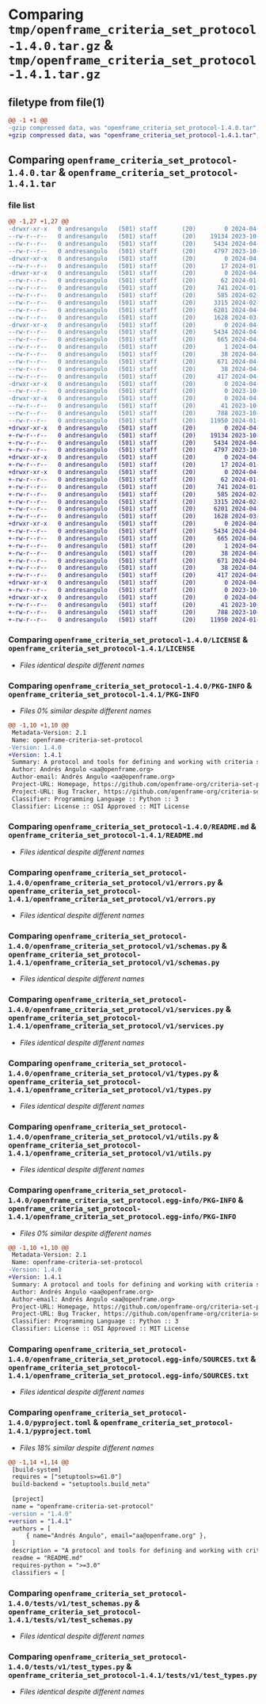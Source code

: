 # Comparing `tmp/openframe_criteria_set_protocol-1.4.0.tar.gz` & `tmp/openframe_criteria_set_protocol-1.4.1.tar.gz`

## filetype from file(1)

```diff
@@ -1 +1 @@
-gzip compressed data, was "openframe_criteria_set_protocol-1.4.0.tar", last modified: Thu Apr 18 11:45:39 2024, max compression
+gzip compressed data, was "openframe_criteria_set_protocol-1.4.1.tar", last modified: Thu Apr 18 12:05:22 2024, max compression
```

## Comparing `openframe_criteria_set_protocol-1.4.0.tar` & `openframe_criteria_set_protocol-1.4.1.tar`

### file list

```diff
@@ -1,27 +1,27 @@
-drwxr-xr-x   0 andresangulo   (501) staff       (20)        0 2024-04-18 11:45:39.305583 openframe_criteria_set_protocol-1.4.0/
--rw-r--r--   0 andresangulo   (501) staff       (20)    19134 2023-10-19 16:06:44.000000 openframe_criteria_set_protocol-1.4.0/LICENSE
--rw-r--r--   0 andresangulo   (501) staff       (20)     5434 2024-04-18 11:45:39.305395 openframe_criteria_set_protocol-1.4.0/PKG-INFO
--rw-r--r--   0 andresangulo   (501) staff       (20)     4797 2023-10-25 12:32:39.000000 openframe_criteria_set_protocol-1.4.0/README.md
-drwxr-xr-x   0 andresangulo   (501) staff       (20)        0 2024-04-18 11:45:39.301723 openframe_criteria_set_protocol-1.4.0/openframe_criteria_set_protocol/
--rw-r--r--   0 andresangulo   (501) staff       (20)       17 2024-01-06 19:43:41.000000 openframe_criteria_set_protocol-1.4.0/openframe_criteria_set_protocol/__init__.py
-drwxr-xr-x   0 andresangulo   (501) staff       (20)        0 2024-04-18 11:45:39.303976 openframe_criteria_set_protocol-1.4.0/openframe_criteria_set_protocol/v1/
--rw-r--r--   0 andresangulo   (501) staff       (20)       62 2024-01-09 10:55:39.000000 openframe_criteria_set_protocol-1.4.0/openframe_criteria_set_protocol/v1/__init__.py
--rw-r--r--   0 andresangulo   (501) staff       (20)      741 2024-01-05 22:18:50.000000 openframe_criteria_set_protocol-1.4.0/openframe_criteria_set_protocol/v1/errors.py
--rw-r--r--   0 andresangulo   (501) staff       (20)      585 2024-02-01 10:45:40.000000 openframe_criteria_set_protocol-1.4.0/openframe_criteria_set_protocol/v1/schemas.py
--rw-r--r--   0 andresangulo   (501) staff       (20)     3315 2024-02-01 10:44:34.000000 openframe_criteria_set_protocol-1.4.0/openframe_criteria_set_protocol/v1/services.py
--rw-r--r--   0 andresangulo   (501) staff       (20)     6201 2024-04-18 11:43:46.000000 openframe_criteria_set_protocol-1.4.0/openframe_criteria_set_protocol/v1/types.py
--rw-r--r--   0 andresangulo   (501) staff       (20)     1628 2024-03-08 19:22:46.000000 openframe_criteria_set_protocol-1.4.0/openframe_criteria_set_protocol/v1/utils.py
-drwxr-xr-x   0 andresangulo   (501) staff       (20)        0 2024-04-18 11:45:39.305206 openframe_criteria_set_protocol-1.4.0/openframe_criteria_set_protocol.egg-info/
--rw-r--r--   0 andresangulo   (501) staff       (20)     5434 2024-04-18 11:45:39.000000 openframe_criteria_set_protocol-1.4.0/openframe_criteria_set_protocol.egg-info/PKG-INFO
--rw-r--r--   0 andresangulo   (501) staff       (20)      665 2024-04-18 11:45:39.000000 openframe_criteria_set_protocol-1.4.0/openframe_criteria_set_protocol.egg-info/SOURCES.txt
--rw-r--r--   0 andresangulo   (501) staff       (20)        1 2024-04-18 11:45:39.000000 openframe_criteria_set_protocol-1.4.0/openframe_criteria_set_protocol.egg-info/dependency_links.txt
--rw-r--r--   0 andresangulo   (501) staff       (20)       38 2024-04-18 11:45:39.000000 openframe_criteria_set_protocol-1.4.0/openframe_criteria_set_protocol.egg-info/top_level.txt
--rw-r--r--   0 andresangulo   (501) staff       (20)      671 2024-04-18 11:43:46.000000 openframe_criteria_set_protocol-1.4.0/pyproject.toml
--rw-r--r--   0 andresangulo   (501) staff       (20)       38 2024-04-18 11:45:39.305628 openframe_criteria_set_protocol-1.4.0/setup.cfg
--rw-r--r--   0 andresangulo   (501) staff       (20)      417 2024-04-18 11:43:46.000000 openframe_criteria_set_protocol-1.4.0/setup.py
-drwxr-xr-x   0 andresangulo   (501) staff       (20)        0 2024-04-18 11:45:39.304235 openframe_criteria_set_protocol-1.4.0/tests/
--rw-r--r--   0 andresangulo   (501) staff       (20)        0 2023-10-19 14:05:39.000000 openframe_criteria_set_protocol-1.4.0/tests/__init__.py
-drwxr-xr-x   0 andresangulo   (501) staff       (20)        0 2024-04-18 11:45:39.304855 openframe_criteria_set_protocol-1.4.0/tests/v1/
--rw-r--r--   0 andresangulo   (501) staff       (20)       41 2023-10-24 11:21:14.000000 openframe_criteria_set_protocol-1.4.0/tests/v1/__init__.py
--rw-r--r--   0 andresangulo   (501) staff       (20)      788 2023-10-24 11:36:52.000000 openframe_criteria_set_protocol-1.4.0/tests/v1/test_schemas.py
--rw-r--r--   0 andresangulo   (501) staff       (20)    11950 2024-01-27 14:13:37.000000 openframe_criteria_set_protocol-1.4.0/tests/v1/test_types.py
+drwxr-xr-x   0 andresangulo   (501) staff       (20)        0 2024-04-18 12:05:22.593548 openframe_criteria_set_protocol-1.4.1/
+-rw-r--r--   0 andresangulo   (501) staff       (20)    19134 2023-10-19 16:06:44.000000 openframe_criteria_set_protocol-1.4.1/LICENSE
+-rw-r--r--   0 andresangulo   (501) staff       (20)     5434 2024-04-18 12:05:22.593289 openframe_criteria_set_protocol-1.4.1/PKG-INFO
+-rw-r--r--   0 andresangulo   (501) staff       (20)     4797 2023-10-25 12:32:39.000000 openframe_criteria_set_protocol-1.4.1/README.md
+drwxr-xr-x   0 andresangulo   (501) staff       (20)        0 2024-04-18 12:05:22.589259 openframe_criteria_set_protocol-1.4.1/openframe_criteria_set_protocol/
+-rw-r--r--   0 andresangulo   (501) staff       (20)       17 2024-01-06 19:43:41.000000 openframe_criteria_set_protocol-1.4.1/openframe_criteria_set_protocol/__init__.py
+drwxr-xr-x   0 andresangulo   (501) staff       (20)        0 2024-04-18 12:05:22.591838 openframe_criteria_set_protocol-1.4.1/openframe_criteria_set_protocol/v1/
+-rw-r--r--   0 andresangulo   (501) staff       (20)       62 2024-01-09 10:55:39.000000 openframe_criteria_set_protocol-1.4.1/openframe_criteria_set_protocol/v1/__init__.py
+-rw-r--r--   0 andresangulo   (501) staff       (20)      741 2024-01-05 22:18:50.000000 openframe_criteria_set_protocol-1.4.1/openframe_criteria_set_protocol/v1/errors.py
+-rw-r--r--   0 andresangulo   (501) staff       (20)      585 2024-02-01 10:45:40.000000 openframe_criteria_set_protocol-1.4.1/openframe_criteria_set_protocol/v1/schemas.py
+-rw-r--r--   0 andresangulo   (501) staff       (20)     3315 2024-02-01 10:44:34.000000 openframe_criteria_set_protocol-1.4.1/openframe_criteria_set_protocol/v1/services.py
+-rw-r--r--   0 andresangulo   (501) staff       (20)     6201 2024-04-18 11:43:46.000000 openframe_criteria_set_protocol-1.4.1/openframe_criteria_set_protocol/v1/types.py
+-rw-r--r--   0 andresangulo   (501) staff       (20)     1628 2024-03-08 19:22:46.000000 openframe_criteria_set_protocol-1.4.1/openframe_criteria_set_protocol/v1/utils.py
+drwxr-xr-x   0 andresangulo   (501) staff       (20)        0 2024-04-18 12:05:22.593065 openframe_criteria_set_protocol-1.4.1/openframe_criteria_set_protocol.egg-info/
+-rw-r--r--   0 andresangulo   (501) staff       (20)     5434 2024-04-18 12:05:22.000000 openframe_criteria_set_protocol-1.4.1/openframe_criteria_set_protocol.egg-info/PKG-INFO
+-rw-r--r--   0 andresangulo   (501) staff       (20)      665 2024-04-18 12:05:22.000000 openframe_criteria_set_protocol-1.4.1/openframe_criteria_set_protocol.egg-info/SOURCES.txt
+-rw-r--r--   0 andresangulo   (501) staff       (20)        1 2024-04-18 12:05:22.000000 openframe_criteria_set_protocol-1.4.1/openframe_criteria_set_protocol.egg-info/dependency_links.txt
+-rw-r--r--   0 andresangulo   (501) staff       (20)       38 2024-04-18 12:05:22.000000 openframe_criteria_set_protocol-1.4.1/openframe_criteria_set_protocol.egg-info/top_level.txt
+-rw-r--r--   0 andresangulo   (501) staff       (20)      671 2024-04-18 12:05:16.000000 openframe_criteria_set_protocol-1.4.1/pyproject.toml
+-rw-r--r--   0 andresangulo   (501) staff       (20)       38 2024-04-18 12:05:22.593618 openframe_criteria_set_protocol-1.4.1/setup.cfg
+-rw-r--r--   0 andresangulo   (501) staff       (20)      417 2024-04-18 12:05:16.000000 openframe_criteria_set_protocol-1.4.1/setup.py
+drwxr-xr-x   0 andresangulo   (501) staff       (20)        0 2024-04-18 12:05:22.592077 openframe_criteria_set_protocol-1.4.1/tests/
+-rw-r--r--   0 andresangulo   (501) staff       (20)        0 2023-10-19 14:05:39.000000 openframe_criteria_set_protocol-1.4.1/tests/__init__.py
+drwxr-xr-x   0 andresangulo   (501) staff       (20)        0 2024-04-18 12:05:22.592654 openframe_criteria_set_protocol-1.4.1/tests/v1/
+-rw-r--r--   0 andresangulo   (501) staff       (20)       41 2023-10-24 11:21:14.000000 openframe_criteria_set_protocol-1.4.1/tests/v1/__init__.py
+-rw-r--r--   0 andresangulo   (501) staff       (20)      788 2023-10-24 11:36:52.000000 openframe_criteria_set_protocol-1.4.1/tests/v1/test_schemas.py
+-rw-r--r--   0 andresangulo   (501) staff       (20)    11950 2024-01-27 14:13:37.000000 openframe_criteria_set_protocol-1.4.1/tests/v1/test_types.py
```

### Comparing `openframe_criteria_set_protocol-1.4.0/LICENSE` & `openframe_criteria_set_protocol-1.4.1/LICENSE`

 * *Files identical despite different names*

### Comparing `openframe_criteria_set_protocol-1.4.0/PKG-INFO` & `openframe_criteria_set_protocol-1.4.1/PKG-INFO`

 * *Files 0% similar despite different names*

```diff
@@ -1,10 +1,10 @@
 Metadata-Version: 2.1
 Name: openframe-criteria-set-protocol
-Version: 1.4.0
+Version: 1.4.1
 Summary: A protocol and tools for defining and working with criteria sets
 Author: Andrés Angulo <aa@openframe.org>
 Author-email: Andrés Angulo <aa@openframe.org>
 Project-URL: Homepage, https://github.com/openframe-org/criteria-set-protocol
 Project-URL: Bug Tracker, https://github.com/openframe-org/criteria-set-protocol/issues
 Classifier: Programming Language :: Python :: 3
 Classifier: License :: OSI Approved :: MIT License
```

### Comparing `openframe_criteria_set_protocol-1.4.0/README.md` & `openframe_criteria_set_protocol-1.4.1/README.md`

 * *Files identical despite different names*

### Comparing `openframe_criteria_set_protocol-1.4.0/openframe_criteria_set_protocol/v1/errors.py` & `openframe_criteria_set_protocol-1.4.1/openframe_criteria_set_protocol/v1/errors.py`

 * *Files identical despite different names*

### Comparing `openframe_criteria_set_protocol-1.4.0/openframe_criteria_set_protocol/v1/schemas.py` & `openframe_criteria_set_protocol-1.4.1/openframe_criteria_set_protocol/v1/schemas.py`

 * *Files identical despite different names*

### Comparing `openframe_criteria_set_protocol-1.4.0/openframe_criteria_set_protocol/v1/services.py` & `openframe_criteria_set_protocol-1.4.1/openframe_criteria_set_protocol/v1/services.py`

 * *Files identical despite different names*

### Comparing `openframe_criteria_set_protocol-1.4.0/openframe_criteria_set_protocol/v1/types.py` & `openframe_criteria_set_protocol-1.4.1/openframe_criteria_set_protocol/v1/types.py`

 * *Files identical despite different names*

### Comparing `openframe_criteria_set_protocol-1.4.0/openframe_criteria_set_protocol/v1/utils.py` & `openframe_criteria_set_protocol-1.4.1/openframe_criteria_set_protocol/v1/utils.py`

 * *Files identical despite different names*

### Comparing `openframe_criteria_set_protocol-1.4.0/openframe_criteria_set_protocol.egg-info/PKG-INFO` & `openframe_criteria_set_protocol-1.4.1/openframe_criteria_set_protocol.egg-info/PKG-INFO`

 * *Files 0% similar despite different names*

```diff
@@ -1,10 +1,10 @@
 Metadata-Version: 2.1
 Name: openframe-criteria-set-protocol
-Version: 1.4.0
+Version: 1.4.1
 Summary: A protocol and tools for defining and working with criteria sets
 Author: Andrés Angulo <aa@openframe.org>
 Author-email: Andrés Angulo <aa@openframe.org>
 Project-URL: Homepage, https://github.com/openframe-org/criteria-set-protocol
 Project-URL: Bug Tracker, https://github.com/openframe-org/criteria-set-protocol/issues
 Classifier: Programming Language :: Python :: 3
 Classifier: License :: OSI Approved :: MIT License
```

### Comparing `openframe_criteria_set_protocol-1.4.0/openframe_criteria_set_protocol.egg-info/SOURCES.txt` & `openframe_criteria_set_protocol-1.4.1/openframe_criteria_set_protocol.egg-info/SOURCES.txt`

 * *Files identical despite different names*

### Comparing `openframe_criteria_set_protocol-1.4.0/pyproject.toml` & `openframe_criteria_set_protocol-1.4.1/pyproject.toml`

 * *Files 18% similar despite different names*

```diff
@@ -1,14 +1,14 @@
 [build-system]
 requires = ["setuptools>=61.0"]
 build-backend = "setuptools.build_meta"
 
 [project]
 name = "openframe-criteria-set-protocol"
-version = "1.4.0"
+version = "1.4.1"
 authors = [
     { name="Andrés Angulo", email="aa@openframe.org" },
 ]
 description = "A protocol and tools for defining and working with criteria sets"
 readme = "README.md"
 requires-python = ">=3.0"
 classifiers = [
```

### Comparing `openframe_criteria_set_protocol-1.4.0/tests/v1/test_schemas.py` & `openframe_criteria_set_protocol-1.4.1/tests/v1/test_schemas.py`

 * *Files identical despite different names*

### Comparing `openframe_criteria_set_protocol-1.4.0/tests/v1/test_types.py` & `openframe_criteria_set_protocol-1.4.1/tests/v1/test_types.py`

 * *Files identical despite different names*

